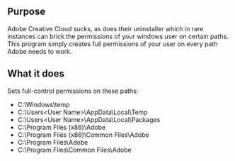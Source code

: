 ## Purpose
Adobe Creative Cloud sucks, as does their uninstaller which in rare instances can brick the permissions of your windows user on certain paths.
This program simply creates full permissions of your user on every path Adobe needs to work.

## What it does

Sets full-control permissions on these paths:

- C:\Windows\temp
- C:\Users\<User Name>\AppData\Local\Temp
- C:\Users\<User Name>\AppData\Local\Packages
- C:\Program Files (x86)\Adobe
- C:\Program Files (x86)\Common Files\Adobe
- C:\Program Files\Adobe
- C:\Program Files\Common Files\Adobe
